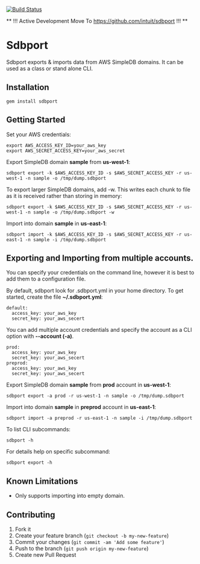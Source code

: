 [![Build Status](https://secure.travis-ci.org/intuit/sdbport.png)](http://travis-ci.org/intuit/sdbport)

** !!! Active Development Move To https://github.com/intuit/sdbport !!! **

# Sdbport

Sdbport exports & imports data from AWS SimpleDB domains. It can be used as a class or stand alone CLI.

## Installation

    gem install sdbport

## Getting Started

Set your AWS credentials:

    export AWS_ACCESS_KEY_ID=your_aws_key
    export AWS_SECRET_ACCESS_KEY=your_aws_secret

Export SimpleDB domain **sample** from **us-west-1**:

    sdbport export -k $AWS_ACCESS_KEY_ID -s $AWS_SECRET_ACCESS_KEY -r us-west-1 -n sample -o /tmp/dump.sdbport

To export larger SimpleDB domains, add -w.  This writes each chunk to file as it is received rather than storing in memory:

    sdbport export -k $AWS_ACCESS_KEY_ID -s $AWS_SECRET_ACCESS_KEY -r us-west-1 -n sample -o /tmp/dump.sdbport -w

Import into domain **sample** in **us-east-1**:

    sdbport import -k $AWS_ACCESS_KEY_ID -s $AWS_SECRET_ACCESS_KEY -r us-east-1 -n sample -i /tmp/dump.sdbport

## Exporting and Importing from multiple accounts.

You can specify your credentials on the command line, however it is best to add them to a configuration file.

By default, sdbport look for .sdbport.yml in your home directory. To get started, create the file **~/.sdbport.yml**:

    default:
      access_key: your_aws_key
      secret_key: your_aws_secert

You can add multiple account credentials and specify the account as a CLI option with **--account (-a)**.

    prod:
      access_key: your_aws_key
      secret_key: your_aws_secert
    preprod:
      access_key: your_aws_key
      secret_key: your_aws_secert

Export SimpleDB domain **sample** from **prod** account in **us-west-1**:

```
sdbport export -a prod -r us-west-1 -n sample -o /tmp/dump.sdbport
```

Import into domain **sample** in **preprod** account in **us-east-1**:

```
sdbport import -a preprod -r us-east-1 -n sample -i /tmp/dump.sdbport
```

To list CLI subcommands:

```
sdbport -h
```

For details help on specific subcommand:

```
sdbport export -h
```

## Known Limitations

* Only supports importing into empty domain.

## Contributing

1. Fork it
2. Create your feature branch (`git checkout -b my-new-feature`)
3. Commit your changes (`git commit -am 'Add some feature'`)
4. Push to the branch (`git push origin my-new-feature`)
5. Create new Pull Request
